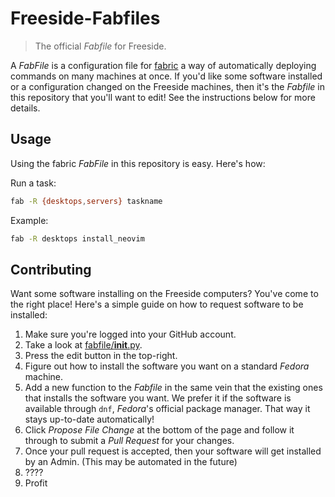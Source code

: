 # Freeside-Fabfiles

> The official _Fabfile_ for Freeside.

A _FabFile_ is a configuration file for [fabric](http://www.fabfile.org/) a way of automatically deploying commands on many machines at once. If you'd like some software installed or a configuration changed on the Freeside machines, then it's the _Fabfile_ in this repository that you'll want to edit! See the instructions below for more details.

## Usage
Using the fabric _FabFile_ in this repository is easy. Here's how:

Run a task:
```bash
fab -R {desktops,servers} taskname 
```

Example:
```bash
fab -R desktops install_neovim
```

## Contributing
Want some software installing on the Freeside computers? You've come to the right place! Here's a simple guide on how to request software to be installed:

1. Make sure you're logged into your GitHub account.
2. Take a look at [fabfile/__init__.py](https://github.com/FreesideHull/Freeside-Fabfiles/blob/master/fabfile/__init__.py). 
3. Press the edit button in the top-right.
4. Figure out how to install the software you want on a standard _Fedora_ machine.
5. Add a new function to the _Fabfile_ in the same vein that the existing ones that installs the software you want. We prefer it if the software is available through `dnf`, _Fedora_'s official package manager. That way it stays up-to-date automatically!
6. Click _Propose File Change_ at the bottom of the page and follow it through to submit a _Pull Request_ for your changes.
7. Once your pull request is accepted, then your software will get installed by an Admin. (This may be automated in the future)
8. ????
9. Profit
